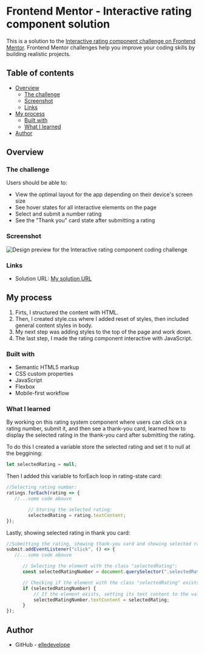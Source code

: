 # Frontend Mentor - Interactive rating component solution

This is a solution to the [Interactive rating component challenge on Frontend Mentor](https://www.frontendmentor.io/challenges/interactive-rating-component-koxpeBUmI). Frontend Mentor challenges help you improve your coding skills by building realistic projects. 

## Table of contents

- [Overview](#overview)
  - [The challenge](#the-challenge)
  - [Screenshot](#screenshot)
  - [Links](#links)
- [My process](#my-process)
  - [Built with](#built-with)
  - [What I learned](#what-i-learned)
- [Author](#author)

## Overview

### The challenge

Users should be able to:

- View the optimal layout for the app depending on their device's screen size
- See hover states for all interactive elements on the page
- Select and submit a number rating
- See the "Thank you" card state after submitting a rating

### Screenshot

![Design preview for the Interactive rating component coding challenge](./screenshot.png)

### Links

- Solution URL: [My solution URL](https://github.com/elledevelope/Interactive-Rating-JS)

## My process

1. Firts, I structured the content with HTML.
2. Then, I created style.css where I added reset of styles, then included general content styles in body.
3. My next step was adding styles to the top of the page and work down.
4. The last step, I made the rating component interactive with JavaScript.

### Built with

- Semantic HTML5 markup
- CSS custom properties
- JavaScript
- Flexbox
- Mobile-first workflow

### What I learned

By working on this rating system component where users can click on a rating number, submit it, and then see a thank-you card, learned how to display the selected rating in the thank-you card after submitting the rating.

To do this I created a variable store the selected rating and set it to null at the beggining:

```js
let selectedRating = null;
```
Then I added this variable to forEach loop in rating-state card:

```js
//Selecting rating number:
ratings.forEach(rating => {
   //...some code abouve

        // Storing the selected rating:
        selectedRating = rating.textContent;
});
```
Lastly, showing selected rating in thank you card:
```js
//Submitting the rating, showing thank-you card and showing selected rating:
submit.addEventListener("click", () => {
   //...some code abouve

      // Selecting the element with the class "selectedRating":
      const selectedRatingNumber = document.querySelector(".selectedRating");

      // Checking if the element with the class "selectedRating" exists in the DOM:
      if (selectedRatingNumber) {
          // If the element exists, setting its text content to the value of the selected rating:
          selectedRatingNumber.textContent = selectedRating;
      }
});
```

## Author

- GitHub - [elledevelope](https://github.com/elledevelope)

